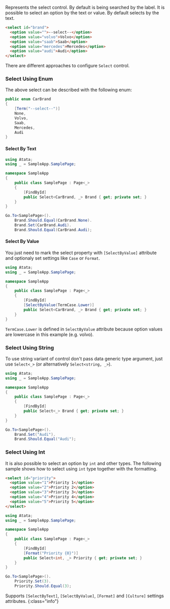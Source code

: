 Represents the select control. By default is being searched by the label. It is possible to select an option by the text or value. By default selects by the text.

```html
<select id="brand">
  <option value="">--select--</option>
  <option value="volvo">Volvo</option>
  <option value="saab">Saab</option>
  <option value="mercedes">Mercedes</option>
  <option value="audi">Audi</option>
</select> 
```

There are different approaches to configure `Select` control.

### Select Using Enum

The above select can be described with the following enum:

```cs
public enum CarBrand
{
    [Term("--select--")]
    None,
    Volvo,
    Saab,
    Mercedes,
    Audi
}
```

#### Select By Text

```cs
using Atata;
using _ = SampleApp.SamplePage;

namespace SampleApp
{
    public class SamplePage : Page<_>
    {
        [FindById]
        public Select<CarBrand, _> Brand { get; private set; }
    }
}
```
```cs
Go.To<SamplePage>().
    Brand.Should.Equal(CarBrand.None).
    Brand.Set(CarBrand.Audi).
    Brand.Should.Equal(CarBrand.Audi);
```

#### Select By Value

You just need to mark the select property with `[SelectByValue]` attribute and optionaly set settings like `Case` or `Format`.

```cs
using Atata;
using _ = SampleApp.SamplePage;

namespace SampleApp
{
    public class SamplePage : Page<_>
    {
        [FindById]
        [SelectByValue(TermCase.Lower)]
        public Select<CarBrand, _> Brand { get; private set; }
    }
}
```

`TermCase.Lower` is defined in `SelectByValue` attribute because option values are lowercase in this example (e.g. volvo).

### Select Using String

To use string variant of control don't pass data generic type argument, just use `Select<_>` (or alternatively `Select<string, _>`).

```cs
using Atata;
using _ = SampleApp.SamplePage;

namespace SampleApp
{
    public class SamplePage : Page<_>
    {
        [FindById]
        public Select<_> Brand { get; private set; }
    }
}
```
```cs
Go.To<SamplePage>().
    Brand.Set("Audi").
    Brand.Should.Equal("Audi");
```

### Select Using Int

It is also possible to select an option by `int` and other types. The following sample shows how to select using `int` type together with the formatting.

```html
<select id="priority">
  <option value="1">Priority 1</option>
  <option value="2">Priority 2</option>
  <option value="3">Priority 3</option>
  <option value="4">Priority 4</option>
  <option value="5">Priority 5</option>
</select> 
```
```cs
using Atata;
using _ = SampleApp.SamplePage;

namespace SampleApp
{
    public class SamplePage : Page<_>
    {
        [FindById]
        [Format("Priority {0}")]
        public Select<int, _> Priority { get; private set; }
    }
}
```
```cs
Go.To<SamplePage>().
    Priority.Set(3).
    Priority.Should.Equal(3);
```

Supports `[SelectByText]`, `[SelectByValue]`, `[Format]` and `[Culture]` settings attributes.
{:class="info"}